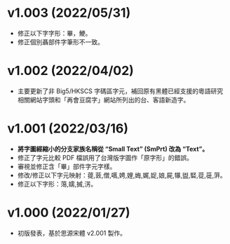 v1.003 (2022/05/31)
====
- 修正以下字字形：畢，鯁。
- 修正個別聶部件字筆形不一致。

v1.002 (2022/04/02)
====
- 主要更新了非 Big5/HKSCS 字碼區字元，補回原有黑體已經支援的粵語研究相關網站字頭和「再會豆腐字」網站所列出的台、客語新造字。

v1.001 (2022/03/16)
====
- **將字圖經縮小的分支家族名稱從 “Small Text” (SmPrt) 改為 “Text”。**
- 修正了字元比較 PDF 檔誤用了台灣版字圖作「原字形」的錯誤。
- 審視並修正含「畢」部件字元字樣。
- 修改/修正以下字元映射：䔶,䔻,僧,嚆,娉,娌,娒,娓,娖,娘,屍,犦,盥,硻,蓯,蓰,蓱。
- 修正以下字形：䔽,嬬,搣,淓。

v1.000 (2022/01/27)
====
- 初版發表，基於思源宋體 v2.001 製作。